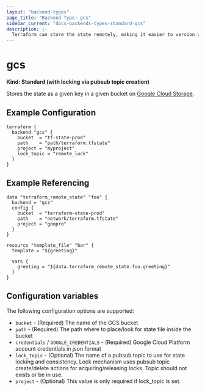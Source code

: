 ```yaml
---
layout: "backend-types"
page_title: "Backend Type: gcs"
sidebar_current: "docs-backends-types-standard-gcs"
description: |-
  Terraform can store the state remotely, making it easier to version and work with in a team.
---
```


# gcs

**Kind: Standard (with locking via pubsub topic creation)**

Stores the state as a given key in a given bucket on [Google Cloud Storage](https://cloud.google.com/storage/).

## Example Configuration

```hcl
terraform {
  backend "gcs" {
    bucket  = "tf-state-prod"
    path    = "path/terraform.tfstate"
    project = "myproject"
    lock_topic = "remote_lock"
  }
}
```

## Example Referencing

```hcl
data "terraform_remote_state" "foo" {
  backend = "gcs"
  config {
    bucket  = "terraform-state-prod"
    path    = "network/terraform.tfstate"
    project = "goopro"
  }
}

resource "template_file" "bar" {
  template = "${greeting}"

  vars {
    greeting = "${data.terraform_remote_state.foo.greeting}"
  }
}
```

## Configuration variables

The following configuration options are supported:

 * `bucket` - (Required) The name of the GCS bucket
 * `path` - (Required) The path where to place/look for state file inside the bucket
 * `credentials` / `GOOGLE_CREDENTIALS` - (Required) Google Cloud Platform account credentials in json format
 * `lock_topic` - (Optional) The name of a pubsub topic to use for state locking and consistency. Lock mechanism uses pubsub topic create/delete actions for acquiring/releasing locks. Topic should not exists or be in use.
  * `project` - (Optional) This value is only required if lock_topic is set.
